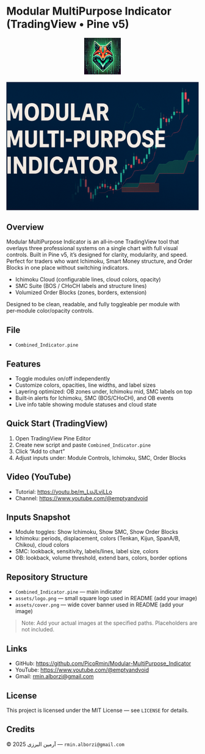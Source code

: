 # Modular MultiPurpose Indicator (TradingView • Pine v5)

<div align="center">

<img src="assets/logo.png" alt="Project Logo" width="96" />

<br/>
<br/>

<img src="assets/cover.png" alt="Project Cover" width="820" />

</div>

## Overview
Modular MultiPurpose Indicator is an all‑in‑one TradingView tool that overlays three professional systems on a single chart with full visual controls. Built in Pine v5, it’s designed for clarity, modularity, and speed. Perfect for traders who want Ichimoku, Smart Money structure, and Order Blocks in one place without switching indicators.

- Ichimoku Cloud (configurable lines, cloud colors, opacity)
- SMC Suite (BOS / CHoCH labels and structure lines)
- Volumized Order Blocks (zones, borders, extension)

Designed to be clean, readable, and fully toggleable per module with per‑module color/opacity controls.

## File
- `Combined_Indicator.pine`

## Features
- Toggle modules on/off independently
- Customize colors, opacities, line widths, and label sizes
- Layering optimized: OB zones under, Ichimoku mid, SMC labels on top
- Built‑in alerts for Ichimoku, SMC (BOS/CHoCH), and OB events
- Live info table showing module statuses and cloud state

## Quick Start (TradingView)
1. Open TradingView Pine Editor
2. Create new script and paste `Combined_Indicator.pine`
3. Click “Add to chart”
4. Adjust inputs under: Module Controls, Ichimoku, SMC, Order Blocks

## Video (YouTube)
- Tutorial: https://youtu.be/m_LuJLvjLLo
- Channel: https://www.youtube.com/@emptyandvoid

## Inputs Snapshot
- Module toggles: Show Ichimoku, Show SMC, Show Order Blocks
- Ichimoku: periods, displacement, colors (Tenkan, Kijun, SpanA/B, Chikou), cloud colors
- SMC: lookback, sensitivity, labels/lines, label size, colors
- OB: lookback, volume threshold, extend bars, colors, border options

## Repository Structure
- `Combined_Indicator.pine` — main indicator
- `assets/logo.png` — small square logo used in README (add your image)
- `assets/cover.png` — wide cover banner used in README (add your image)

> Note: Add your actual images at the specified paths. Placeholders are not included.

## Links
- GitHub: https://github.com/PicoRmin/Modular-MultiPurpose_Indicator
- YouTube: https://www.youtube.com/@emptyandvoid
- Gmail: rmin.alborzi@gmail.com

## License
This project is licensed under the MIT License — see `LICENSE` for details.

## Credits
© 2025 آرمین البرزی — `rmin.alborzi@gmail.com`


